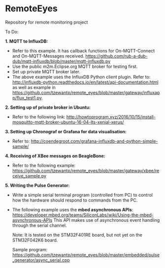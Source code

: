 # RemoteEyes
Repository for remote monitoring project

To Do:

**1. MQTT to InfluxDB:**
   - Refer to this example. It has callback functions for On-MQTT-Connect and On-MQTT-Messages received.
     https://github.com/rub-a-dub-dub/mqtt-influxdb/blob/master/mqtt-influxdb.py
   - Use the public m2m.Eclipse.org MQTT broker for testing first.
   - Set up private MQTT broker later.     
   - The above example uses the InfluxDB Python client plugin. Refer to:
     http://influxdb-python.readthedocs.io/en/latest/api-documentation.html as well as
     example in https://github.com/tzewantp/remote_eyes/blob/master/gateway/influxapp/flux_test1.py.


**2. Setting up of private broker in Ubuntu:**
   - Refer to the following link:
     http://howtoprogram.xyz/2016/10/15/install-mosquitto-mqtt-broker-ubuntu-16-04-lts-xenial-xerus/

**3. Setting up Chronograf or Grafana for data visualisation:**
   - Refer to:
     http://coendegroot.com/grafana-influxdb-and-python-simple-sample/

**4. Receiving of XBee messages on BeagleBone:**
   - Refer to the following example:
     https://github.com/tzewantp/remote_eyes/blob/master/gateway/xbee/receive_sample.py

**5. Writing the Pulse Generator:** 
   - Write a simple serial terminal program (controlled from PC) to control how the hardware should respond to commands from the PC.
   - The following example uses the **mbed asynchronous APIs**:
     https://developer.mbed.org/teams/SiliconLabs/wiki/Using-the-mbed-asynchronous-APIs
     This API makes use of asynchronous event handling through the serial channel.
     
     Note: It is tested on the STM32F401RE board, but not yet on the STM32F042K6 board.
     
     Sample program: https://github.com/tzewantp/remote_eyes/blob/master/embedded/pulse_generator/async_serial.cpp
